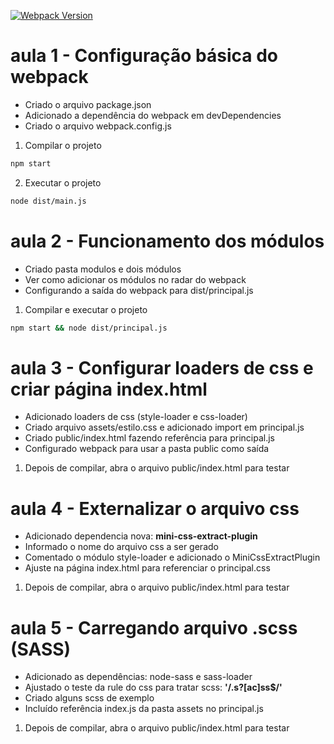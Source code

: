 [![Webpack Version](https://img.shields.io/badge/webpack-v5.0.0-blue.svg)](https://webpack.js.org/)


# aula 1 - Configuração básica do webpack


- Criado o arquivo package.json
- Adicionado a dependência do webpack em devDependencies
- Criado o arquivo webpack.config.js



1. Compilar o projeto

```sh
npm start
```

2. Executar o projeto
   
```sh
node dist/main.js
```


# aula 2 - Funcionamento dos módulos

- Criado pasta modulos e dois módulos
- Ver como adicionar os módulos no radar do webpack
- Configurando a saída do webpack para dist/principal.js


1. Compilar e executar o projeto
   
```sh
npm start && node dist/principal.js
```


# aula 3 - Configurar loaders de css e criar página index.html

- Adicionado loaders de css (style-loader e css-loader)
- Criado arquivo assets/estilo.css e adicionado import em principal.js
- Criado public/index.html fazendo referência para principal.js
- Configurado webpack para usar a pasta public como saída



1. Depois de compilar, abra o arquivo public/index.html para testar


# aula 4 - Externalizar o arquivo css

- Adicionado dependencia nova: **mini-css-extract-plugin**
- Informado o nome do arquivo css a ser gerado
- Comentado o módulo style-loader e adicionado o MiniCssExtractPlugin
- Ajuste na página index.html para referenciar o principal.css

1. Depois de compilar, abra o arquivo public/index.html para testar

# aula 5 - Carregando arquivo .scss (SASS)

- Adicionado as dependências: node-sass e sass-loader
- Ajustado o teste da rule do css para tratar scss:  **'/\.s?[ac]ss$/'**
- Criado alguns scss de exemplo
- Incluído referência index.js da pasta assets no principal.js

1. Depois de compilar, abra o arquivo public/index.html para testar


